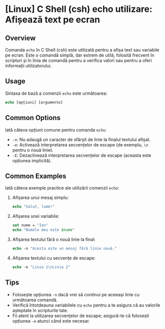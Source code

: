 # [Linux] C Shell (csh) echo utilizare: Afișează text pe ecran

## Overview
Comanda `echo` în C Shell (csh) este utilizată pentru a afișa text sau variabile pe ecran. Este o comandă simplă, dar extrem de utilă, folosită frecvent în scripturi și în linia de comandă pentru a verifica valori sau pentru a oferi informații utilizatorului.

## Usage
Sintaxa de bază a comenzii `echo` este următoarea:

```csh
echo [opțiuni] [argumente]
```

## Common Options
Iată câteva opțiuni comune pentru comanda `echo`:

- `-n`: Nu adaugă un caracter de sfârșit de linie la finalul textului afișat.
- `-e`: Activează interpretarea secvențelor de escape (de exemplu, `\n` pentru o nouă linie).
- `-E`: Dezactivează interpretarea secvențelor de escape (aceasta este opțiunea implicită).

## Common Examples
Iată câteva exemple practice ale utilizării comenzii `echo`:

1. Afișarea unui mesaj simplu:
   ```csh
   echo "Salut, lume!"
   ```

2. Afișarea unei variabile:
   ```csh
   set nume = "Ion"
   echo "Numele meu este $nume"
   ```

3. Afișarea textului fără o nouă linie la final:
   ```csh
   echo -n "Acesta este un mesaj fără linie nouă."
   ```

4. Afișarea textului cu secvențe de escape:
   ```csh
   echo -e "Linia 1\nLinia 2"
   ```

## Tips
- Folosește opțiunea `-n` dacă vrei să continui pe aceeași linie cu următoarea comandă.
- Verifică întotdeauna variabilele cu `echo` pentru a te asigura că au valorile așteptate în scripturile tale.
- Fii atent la utilizarea secvențelor de escape; asigură-te că folosești opțiunea `-e` atunci când este necesar.